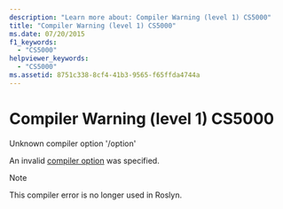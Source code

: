 ```yaml
---
description: "Learn more about: Compiler Warning (level 1) CS5000"
title: "Compiler Warning (level 1) CS5000"
ms.date: 07/20/2015
f1_keywords: 
  - "CS5000"
helpviewer_keywords: 
  - "CS5000"
ms.assetid: 8751c338-8cf4-41b3-9565-f65ffda4744a
---
```

# Compiler Warning (level 1) CS5000

Unknown compiler option '/option'

 An invalid [compiler option](../language-reference/compiler-options/index.md) was specified.

> [!NOTE]
> This compiler error is no longer used in Roslyn.

